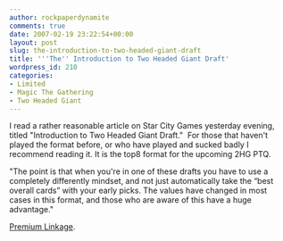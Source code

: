 ```yaml
---
author: rockpaperdynamite
comments: true
date: 2007-02-19 23:22:54+00:00
layout: post
slug: the-introduction-to-two-headed-giant-draft
title: '''The'' Introduction to Two Headed Giant Draft'
wordpress_id: 210
categories:
- Limited
- Magic The Gathering
- Two Headed Giant
---
```


I read a rather reasonable article on Star City Games yesterday evening, titled "Introduction to Two Headed Giant Draft."  For those that haven't played the format before, or who have played and sucked badly I recommend reading it. It is the top8 format for the upcoming 2HG PTQ.

"The point is that when you're in one of these drafts you have to use a completely differently mindset, and not just automatically take the “best overall cards” with your early picks. The values have changed in most cases in this format, and those who are aware of this have a huge advantage."

[Premium Linkage](http://www.starcitygames.com/php/news/article/13718.html).
